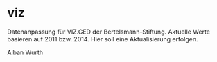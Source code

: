 # viz
Datenanpassung für VIZ.GED der Bertelsmann-Stiftung. Aktuelle Werte basieren auf 2011 bzw. 2014. Hier soll eine Aktualisierung erfolgen.

Alban Wurth
